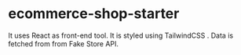 # ecommerce-shop-starter
It uses React as front-end tool.
It is styled using TailwindCSS .
Data is fetched from from Fake Store API.
